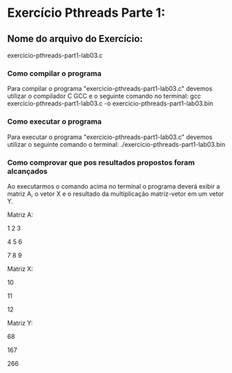 # Exercício Pthreads Parte 1:

## Nome do arquivo do Exercício:

exercicio-pthreads-part1-lab03.c

### Como compilar o programa

Para compilar o programa "exercicio-pthreads-part1-lab03.c" devemos utilizar o compilador C GCC e o seguinte comando no terminal: gcc exercicio-pthreads-part1-lab03.c -o exercicio-pthreads-part1-lab03.bin

### Como executar o programa

Para executar o programa "exercicio-pthreads-part1-lab03.c" devemos utilizar o seguinte comando o terminal: ./exercicio-pthreads-part1-lab03.bin

### Como comprovar que pos resultados propostos foram alcançados

Ao executarmos o comando acima no terminal o programa deverá exibir a matriz A, o vetor X e o resultado da multiplicação matriz-vetor em um vetor Y.

Matriz A:

 1  2  3 
 
 4  5  6 
  
 7  8  9 

Matriz X:

 10 
 
 11 
 
 12 

Matriz Y:

 68 
 
 167 
 
 266 
